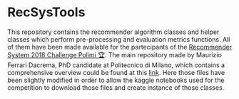 # RecSysTools

This repository contains the recommender algorithm classes and helper classes which perform pre-processing and evaluation metrics functions.
All of them have been made available for the partecipants of the [Recommender System 2018 Challenge Polimi :trophy:](https://www.kaggle.com/c/recommender-system-2018-challenge-polimi/overview).
The main repository made by Maurizio Ferrari Dacrema, PhD candidate at Politecnico di Milano, which contains a comprehensive overview could be found at this [link](https://github.com/MaurizioFD/RecSys_Course_2018).
Here those files have been slightly modified in order to allow the kaggle notebooks used for the competition to download those files and create instance of those classes.
